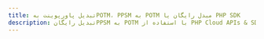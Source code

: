 ---title: تبدیل پاورپوینت بهPOTM، PPSM به POTM مبدل رایگان یا PHP SDKdescription: تبدیل رایگانPPSM به POTM با استفاده از PHP Cloud APIs & SDK. همچنین اسناد Microsoft PowerPoint را در Cloud ایجاد، ویرایش و رندر کنید.---